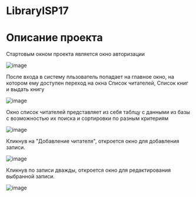 # LibraryISP17

<p align="center"><h1>Описание проекта</h1></p>



Стартовым окном проекта является окно авторизации

![image](https://user-images.githubusercontent.com/81164509/161767844-5b49b318-c632-41ab-9ced-a04fae866fc4.png)



После входа в систему пльзователь попадает на главное окно, на котором ему доступен переход на окна Список читателей, Список книг и выдать книгу

![image](https://user-images.githubusercontent.com/81164509/161764465-c2e26159-4db3-4591-980c-e4efdf9875fa.png)



Окно список читателей представляет из себя таблцу с данными из базы с возможностью их поиска и сортировки по разным критериям

![image](https://user-images.githubusercontent.com/81164509/161764711-95df4bc0-a678-4ac8-9367-20da0aa058f1.png)



Кликнув на "Добавление читателя", откроется окно для добавления записи. 

![image](https://user-images.githubusercontent.com/81164509/161766914-7bc56ed5-b86e-4cb2-aaf6-aad6724720e5.png)



Кликнув по записи дважды, откроется окно для редактирования выбранной записи. 

![image](https://user-images.githubusercontent.com/81164509/161766820-dbd655bc-2f8c-4ad6-ac0a-b8860c2349ee.png)
